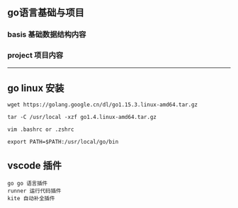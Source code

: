 ## go语言基础与项目
### basis 基础数据结构内容
### project 项目内容

---

## go linux 安装
```shell
wget https://golang.google.cn/dl/go1.15.3.linux-amd64.tar.gz

tar -C /usr/local -xzf go1.4.linux-amd64.tar.gz

vim .bashrc or .zshrc

export PATH=$PATH:/usr/local/go/bin
```

## vscode 插件
```
go go 语言插件
runner 运行代码插件
kite 自动补全插件
```



